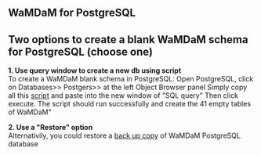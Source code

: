 ## WaMDaM for PostgreSQL

## Two options to create a blank WaMDaM schema for PostgreSQL (choose one)

**1. Use query window to create a new db using script**  
To create a WaMDaM blank schema in PostgreSQL:
Open PostgreSQL, click on Databases>> Postgers>>   at the left Object Browser panel
Simply copy all this [script](/schemas/PostgreSQL/WaMDaM_Nov2017_PostgreSQL.sql) and paste into the new window of "SQL query"
Then click execute. The script should run successfully and create the 41 empty tables of WaMDaM"

**2. Use a "Restore" option**    
Alternativily, you could restore a [back up copy](/schemas/PostgreSQL/Blank_db_copy) of WaMDaM PostgreSQL database

